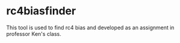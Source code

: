 # rc4biasfinder
This tool is used to find rc4 bias and developed as an assignment in professor Ken's class.
